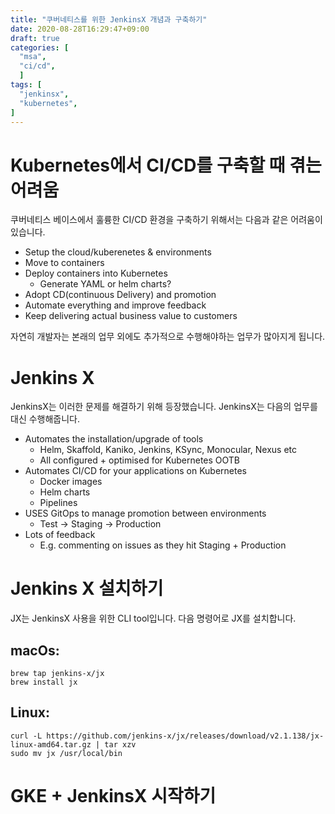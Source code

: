 ```yaml
---
title: "쿠버네티스를 위한 JenkinsX 개념과 구축하기"
date: 2020-08-28T16:29:47+09:00
draft: true
categories: [
  "msa",
  "ci/cd",   
  ]
tags: [
  "jenkinsx",
  "kubernetes",
]
---
```


# Kubernetes에서 CI/CD를 구축할 때 겪는 어려움
쿠버네티스 베이스에서 훌륭한 CI/CD 환경을 구축하기 위해서는 다음과 같은 어려움이 있습니다.
* Setup the cloud/kuberenetes & environments
* Move to containers
* Deploy containers into Kubernetes
  * Generate YAML or helm charts?
* Adopt CD(continuous Delivery) and promotion
* Automate everything and improve feedback
* Keep delivering actual business value to customers

자연히 개발자는 본래의 업무 외에도 추가적으로 수행해야하는 업무가 많아지게 됩니다.

# Jenkins X
JenkinsX는 이러한 문제를 해결하기 위해 등장했습니다. JenkinsX는 다음의 업무를 대신 수행해줍니다.
* Automates the installation/upgrade of tools
  * Helm, Skaffold, Kaniko, Jenkins, KSync, Monocular, Nexus etc
  * All configured + optimised for Kubernetes OOTB
* Automates CI/CD for your applications on Kubernetes
  * Docker images
  * Helm charts
  * Pipelines
* USES GitOps to manage promotion between environments
  * Test -> Staging -> Production
* Lots of feedback
  * E.g. commenting on issues as they hit Staging + Production

# Jenkins X 설치하기

JX는 JenkinsX 사용을 위한 CLI tool입니다. 다음 명령어로 JX를 설치합니다.

## macOs:
```
brew tap jenkins-x/jx
brew install jx
```

## Linux:
```
curl -L https://github.com/jenkins-x/jx/releases/download/v2.1.138/jx-linux-amd64.tar.gz | tar xzv 
sudo mv jx /usr/local/bin
```

# GKE + JenkinsX 시작하기

